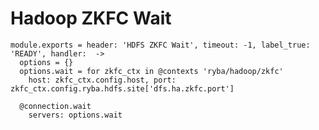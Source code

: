 
# Hadoop ZKFC Wait

    module.exports = header: 'HDFS ZKFC Wait', timeout: -1, label_true: 'READY', handler:  ->
      options = {}
      options.wait = for zkfc_ctx in @contexts 'ryba/hadoop/zkfc'
        host: zkfc_ctx.config.host, port: zkfc_ctx.config.ryba.hdfs.site['dfs.ha.zkfc.port']
      
      @connection.wait
        servers: options.wait
